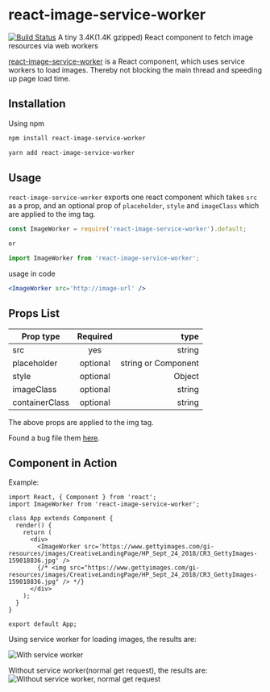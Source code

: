 # react-image-service-worker
[![Build Status](https://travis-ci.com/fragm3/react-image-service-worker.svg?branch=master)](https://travis-ci.org/nitish24p/react-worker-image)
A tiny 3.4K(1.4K gzipped) React component to fetch image resources via web workers

[react-image-service-worker](https://www.npmjs.com/package/react-image-service-worker) is a React component, which uses service workers to load images. Thereby not blocking the main thread and speeding up page load time.

## Installation
Using npm

```bash
npm install react-image-service-worker

yarn add react-image-service-worker
```

## Usage

`react-image-service-worker` exports one react component which takes `src` as a prop, and an optional prop of `placeholder`, `style` and `imageClass` which are applied to the img tag.

```js
const ImageWorker = require('react-image-service-worker').default;

or

import ImageWorker from 'react-image-service-worker';

```
usage in code
```jsx
<ImageWorker src='http://image-url' />
```

## Props List


| Prop type        | Required           | type  |
| ------------- |:-------------:| --------------:|
| src      | yes |  string |
| placeholder      | optional      |   string or Component|
| style | optional     |    Object |
|imageClass | optional | string
|containerClass | optional | string

The above props are applied to the img tag.

Found a bug file them [here](https://github.com/fragm3/react-image-service-worker/issues).

## Component in Action

Example:

```
import React, { Component } from 'react';
import ImageWorker from 'react-image-service-worker';

class App extends Component {
  render() {
    return (
      <div>
        <ImageWorker src='https://www.gettyimages.com/gi-resources/images/CreativeLandingPage/HP_Sept_24_2018/CR3_GettyImages-159018836.jpg' />
        {/* <img src="https://www.gettyimages.com/gi-resources/images/CreativeLandingPage/HP_Sept_24_2018/CR3_GettyImages-159018836.jpg" /> */}
      </div>
    );
  }
}

export default App;

```

Using service worker for loading images, the results are: 

![With service worker](https://i.imgur.com/FHed0eL.png)

Without service worker(normal get request), the results are:
![Without service worker, normal get request](https://i.imgur.com/EtK2CLy.png)
